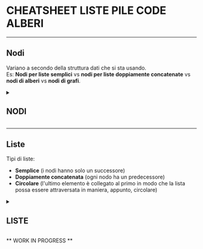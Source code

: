 # **CHEATSHEET LISTE PILE CODE ALBERI**

***

## **Nodi**
  
Variano a secondo della struttura dati che si sta usando.  
Es: **Nodi per liste semplici** vs **nodi per liste doppiamente concatenate** vs **nodi di alberi** vs **nodi di grafi**.

<details><summary> <h2><b>NODI</b></h2></summary>

### **Nodo semplice (template)**

```cpp
template <typename T>
class Node{
    private:
        T data;
        Node * succ; 
    public:
        Node(T _d): data(_d), succ(nullptr){};
        
        //getters
        T getData(){
            return this->data; 
        }
        Node * getSucc(){
            return this->succ; 
        }

        //setters
        void setData(T x){
            this->data = x; 
        }
        
        void setSucc(Node * myNode){
            this->succ = myNode; 
        }

};
```

***

### **Nodo doppiamente linkato**

```cpp
template <typename T>
class DLNode{
    private:
        T data;
        Node * succ; 
        Node * prev; 
    public:
        Node(T _d): data(_d), succ(nullptr), prev(nullptr){};
        Node(){ this-> succ = nullptr;}; 
        
        //getters
        T getData(){
            return this->data; 
        }
        Node * getSucc(){
            return this->succ; 
        }
        Node * getPrev(){
            return this->prev; 
        }

        //setters
        void setData(T x){
            this->data = x; 
        }
        
        void setSucc(Node * myNode){
            this->succ = myNode; 
        }

        void setPrev(Node * myNode){
            this->prev = myNode; 
        }

};
```
</details>

***

## **Liste**
  
Tipi di liste:  

* **Semplice** (i nodi hanno solo un successore)
* **Doppiamente concatenata** (ogni nodo ha un predecessore)
* **Circolare** (l'ultimo elemento è collegato al primo in modo che la lista possa essere attraversata in maniera, appunto, circolare)



<details><summary><h2><b>LISTE</b></h2></summary>

## **Lista Semplice**

Necessita di:  

* **Nodo di testa** (Quello iniziale a cui il resto punta)
* **Costruttore()** ed eventuale distruttore()
  * Possiamo inizializzarla con la head in nullptr e poi successivamente fare gli Insert() per riempirla
* **Inserimento()** (eventuale Inserimento in posizione, in testa, in coda)
  * **Inseriemento in testa**:
    1. Creo puntatore a nodo -> ```Nodo * nuovo_ptr;```
    2. Alloco dinamicamente il nodo -> ```nuovo_ptr = new Nodo;```
    3. Assegno il contenuto al nodo -> ```nuovo_ptr->setData(KEY);```
    4. Faccio in modo che il successore di questo nodo sia la testa -> ```nuovo_ptr->setSucc(head);```
    5. Faccio in modo che la testa diventi il nuovo nodo -> ```head = nuovo_ptr;```<br>
  * **Inserimento in posizione**  
    1. Creo puntatore a nodo -> ```Nodo * nuovo_ptr;```
    2. Alloco dinamicamente il nodo -> ```nuovo_ptr = new Nodo;```
    3. Assegno il contenuto al nodo -> ```nuovo_ptr->setData(KEY);```
    4. Faccio puntare il puntatore al successore del nuovo nodo allo stesso successore del nodo che deve essere il predecessore del nuovo nodo -> ```nuovo_ptr->setSucc(ant_ptr->getSucc());```
    5. Faccio in modo che il predecessore del nuovo nodo abbia effettivamente come successore il nuovo nodo -> ```ant_ptr->setSucc(nuovo_ptr);``` 
* **Ricerca()**
  1. ```Search(T valore)```  ritorna un puntatore a nodo
  2. Creo puntatore alla TESTA -> ```Nodo * nuovo_ptr = head;```
  3. Ciclo while che, finché il nuovo nodo sia diverso da nullptr, passa da sé al suo successivo. Se il VALORE di uno dei nodi per cui passa è uguale al VALORE che sta cercando, ritorna il nuovo nodo e interrompe il ciclo. Altrimenti ritorna nullptr.

```cpp
    while(nuovo_ptr!=nullptr){
        if(nuovo_ptr->getData()==valore){
            return nuovo_ptr;
        } 
    nuovo_ptr = nuovo_ptr->getSucc(); 
    } 
    return nullptr;
```

* **Cancellazione()**
    1. Creare due puntatori a nodo -> ```Nodo * ant=nullptr;``` e --> ```Nodo *pos =p;```
    2. Ricerca del nodo che contiene il dato da cancellare: farlo puntare dal puntatore a nodo pos -> ```pos = Search(x); ``` e controllare che non sia NULLPTR
    3. Collegare il puntatore SUCC del nodo puntato da ant al puntatore SUCC del nodo puntato da pos 
    ![pietà so' stanca metto il resto in screenshot vado a fare database](pic1.jpg)

</details>

** WORK IN PROGRESS **